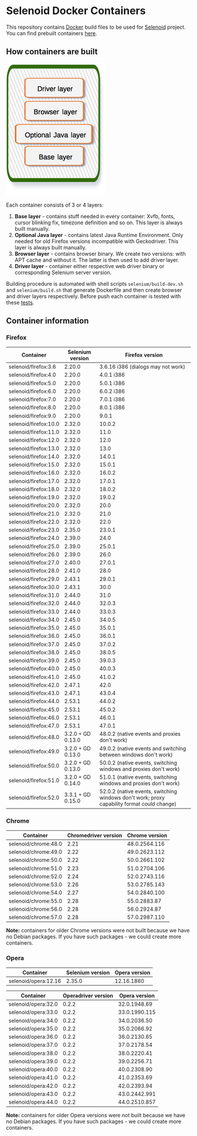 # Selenoid Docker Containers
This repository contains [Docker](http://docker.com/) build files to be used for [Selenoid](http://github.com/aandryashin/selenoid) project. You can find prebuilt containers [here](https://hub.docker.com/u/selenoid/dashboard/).

## How containers are built

![layers](layers.png)

Each container consists of 3 or 4 layers:
1) **Base layer** - contains stuff needed in every container: Xvfb, fonts, cursor blinking fix, timezone definition and so on. This layer is always built manually.
2) **Optional Java layer** - contains latest Java Runtime Environment. Only needed for old Firefox versions incompatible with Geckodriver. This layer is always built manually.
3) **Browser layer** - contains browser binary. We create two versions: with APT cache and without it. The latter is then used to add driver layer.
4) **Driver layer** - container either respective web driver binary or corresponding Selenium server version.

Building procedure is automated with shell scripts ```selenium/build-dev.sh``` and ```selenium/build.sh``` that generate Dockerfile and then create browser and driver layers respectively. Before push each container is tested with these [tests](https://github.com/aerokube/selenoid-container-tests).

## Container information
### Firefox

| Container | Selenium version | Firefox version |
| --------------- | ---------------- | ---------------- |
| selenoid/firefox:3.6 | 2.20.0 | 3.6.16 i386 (dialogs may not work) |
| selenoid/firefox:4.0 | 2.20.0 | 4.0.1 i386 |
| selenoid/firefox:5.0 | 2.20.0 | 5.0.1 i386 |
| selenoid/firefox:6.0 | 2.20.0 | 6.0.2 i386 |
| selenoid/firefox:7.0 | 2.20.0 | 7.0.1 i386 |
| selenoid/firefox:8.0 | 2.20.0 | 8.0.1 i386 |
| selenoid/firefox:9.0 | 2.20.0 | 9.0.1 |
| selenoid/firefox:10.0 | 2.32.0 | 10.0.2 |
| selenoid/firefox:11.0 | 2.32.0 | 11.0 |
| selenoid/firefox:12.0 | 2.32.0 | 12.0 |
| selenoid/firefox:13.0 | 2.32.0 | 13.0 |
| selenoid/firefox:14.0 | 2.32.0 | 14.0.1 |
| selenoid/firefox:15.0 | 2.32.0 | 15.0.1 |
| selenoid/firefox:16.0 | 2.32.0 | 16.0.2 |
| selenoid/firefox:17.0 | 2.32.0 | 17.0.1 |
| selenoid/firefox:18.0 | 2.32.0 | 18.0.2 |
| selenoid/firefox:19.0 | 2.32.0 | 19.0.2 |
| selenoid/firefox:20.0 | 2.32.0 | 20.0 |
| selenoid/firefox:21.0 | 2.32.0 | 21.0 |
| selenoid/firefox:22.0 | 2.32.0 | 22.0 |
| selenoid/firefox:23.0 | 2.35.0 | 23.0.1 |
| selenoid/firefox:24.0 | 2.39.0 | 24.0 |
| selenoid/firefox:25.0 | 2.39.0 | 25.0.1 |
| selenoid/firefox:26.0 | 2.39.0 | 26.0 |
| selenoid/firefox:27.0 | 2.40.0 | 27.0.1 |
| selenoid/firefox:28.0 | 2.41.0 | 28.0 |
| selenoid/firefox:29.0 | 2.43.1 | 29.0.1 |
| selenoid/firefox:30.0 | 2.43.1 | 30.0 |
| selenoid/firefox:31.0 | 2.44.0 | 31.0 |
| selenoid/firefox:32.0 | 2.44.0 | 32.0.3 |
| selenoid/firefox:33.0 | 2.44.0 | 33.0.3 |
| selenoid/firefox:34.0 | 2.45.0 | 34.0.5 |
| selenoid/firefox:35.0 | 2.45.0 | 35.0.1 |
| selenoid/firefox:36.0 | 2.45.0 | 36.0.1 |
| selenoid/firefox:37.0 | 2.45.0 | 37.0.2 |
| selenoid/firefox:38.0 | 2.45.0 | 38.0.5 |
| selenoid/firefox:39.0 | 2.45.0 | 39.0.3 |
| selenoid/firefox:40.0 | 2.45.0 | 40.0.3 |
| selenoid/firefox:41.0 | 2.45.0 | 41.0.2 |
| selenoid/firefox:42.0 | 2.47.1 | 42.0 |
| selenoid/firefox:43.0 | 2.47.1 | 43.0.4 |
| selenoid/firefox:44.0 | 2.53.1 | 44.0.2 |
| selenoid/firefox:45.0 | 2.53.1 | 45.0.2 |
| selenoid/firefox:46.0 | 2.53.1 | 46.0.1 |
| selenoid/firefox:47.0 | 2.53.1 | 47.0.1 |
| selenoid/firefox:48.0 | 3.2.0 + GD 0.13.0 | 48.0.2 (native events and proxies don't work) |
| selenoid/firefox:49.0 | 3.2.0 + GD 0.13.0 | 49.0.2 (native events and switching between windows don't work) |
| selenoid/firefox:50.0 | 3.2.0 + GD 0.13.0 | 50.0.2 (native events, switching windows and proxies don't work) |
| selenoid/firefox:51.0 | 3.2.0 + GD 0.14.0 | 51.0.1 (native events, switching windows and proxies don't work) |
| selenoid/firefox:52.0 | 3.3.1 + GD 0.15.0 | 52.0.2 (native events, switching windows don't work; proxy capability format could change) |

### Chrome

| Container | Chromedriver version | Chrome version |
| --------- | -------------------- | -------------- |
| selenoid/chrome:48.0 | 2.21 | 48.0.2564.116 |
| selenoid/chrome:49.0 | 2.22 | 49.0.2623.112 |
| selenoid/chrome:50.0 | 2.22 | 50.0.2661.102 |
| selenoid/chrome:51.0 | 2.23 | 51.0.2704.106 |
| selenoid/chrome:52.0 | 2.24 | 52.0.2743.116 |
| selenoid/chrome:53.0 | 2.26 | 53.0.2785.143 |
| selenoid/chrome:54.0 | 2.27 | 54.0.2840.100 |
| selenoid/chrome:55.0 | 2.28 | 55.0.2883.87 |
| selenoid/chrome:56.0 | 2.28 | 56.0.2924.87 |
| selenoid/chrome:57.0 | 2.28 | 57.0.2987.110 |

**Note:** containers for older Chrome versions were not built because we have no Debian packages. If you have such packages - we could create more containers.

### Opera

| Container | Selenium version | Opera version |
| --------- | ---------------- | ------------- |
| selenoid/opera:12.16 | 2.35.0 | 12.16.1860 |

| Container | Operadriver version | Opera version |
| --------- | ------------------- | ------------- |
| selenoid/opera:32.0 | 0.2.2 | 32.0.1948.69 |
| selenoid/opera:33.0 | 0.2.2 | 33.0.1990.115 |
| selenoid/opera:34.0 | 0.2.2 | 34.0.2036.50 |
| selenoid/opera:35.0 | 0.2.2 | 35.0.2066.92 |
| selenoid/opera:36.0 | 0.2.2 | 36.0.2130.65 |
| selenoid/opera:37.0 | 0.2.2 | 37.0.2178.54 |
| selenoid/opera:38.0 | 0.2.2 | 38.0.2220.41 |
| selenoid/opera:39.0 | 0.2.2 | 39.0.2256.71 |
| selenoid/opera:40.0 | 0.2.2 | 40.0.2308.90 |
| selenoid/opera:41.0 | 0.2.2 | 41.0.2353.69 |
| selenoid/opera:42.0 | 0.2.2 | 42.0.2393.94 |
| selenoid/opera:43.0 | 0.2.2 | 43.0.2442.991 |
| selenoid/opera:44.0 | 0.2.2 | 44.0.2510.857 |

**Note:** containers for older Opera versions were not built because we have no Debian packages. If you have such packages - we could create more containers.
